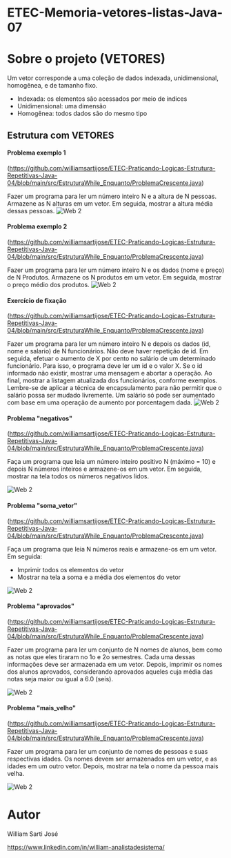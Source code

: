 # ETEC-Memoria-vetores-listas-Java-07

# Sobre o projeto (VETORES)

Um vetor corresponde a uma coleção de dados
indexada, unidimensional, homogênea, e de
tamanho fixo.
- Indexada: os elementos são acessados por
meio de índices
- Unidimensional: uma dimensão
- Homogênea: todos dados são do mesmo tipo

## Estrutura  com VETORES
#### Problema exemplo 1
(https://github.com/williamsartijose/ETEC-Praticando-Logicas-Estrutura-Repetitivas-Java-04/blob/main/src/EstruturaWhile_Enquanto/ProblemaCrescente.java)

Fazer um programa para ler um número inteiro N e a altura de N
pessoas. Armazene as N alturas em um vetor. Em seguida, mostrar a
altura média dessas pessoas.
![Web 2](https://github.com/williamsartijose/ETEC-Memoria-vetores-listas-Java-07/blob/main/1.png)

#### Problema exemplo 2
(https://github.com/williamsartijose/ETEC-Praticando-Logicas-Estrutura-Repetitivas-Java-04/blob/main/src/EstruturaWhile_Enquanto/ProblemaCrescente.java)

Fazer um programa para ler um número inteiro N e os dados (nome e
preço) de N Produtos. Armazene os N produtos em um vetor. Em
seguida, mostrar o preço médio dos produtos.
![Web 2](https://github.com/williamsartijose/ETEC-Memoria-vetores-listas-Java-07/blob/main/2.png)

#### Exercício de fixação
(https://github.com/williamsartijose/ETEC-Praticando-Logicas-Estrutura-Repetitivas-Java-04/blob/main/src/EstruturaWhile_Enquanto/ProblemaCrescente.java)

Fazer um programa para ler um número inteiro N e depois os dados (id, nome e salario) de
N funcionários. Não deve haver repetição de id.
Em seguida, efetuar o aumento de X por cento no salário de um determinado funcionário.
Para isso, o programa deve ler um id e o valor X. Se o id informado não existir, mostrar uma
mensagem e abortar a operação. Ao final, mostrar a listagem atualizada dos funcionários,
conforme exemplos.
Lembre-se de aplicar a técnica de encapsulamento para não permitir que o salário possa
ser mudado livremente. Um salário só pode ser aumentado com base em uma operação de
aumento por porcentagem dada.
![Web 2](https://github.com/williamsartijose/ETEC-Memoria-vetores-listas-Java-07/blob/main/3.png)



#### Problema "negativos"
(https://github.com/williamsartijose/ETEC-Praticando-Logicas-Estrutura-Repetitivas-Java-04/blob/main/src/EstruturaWhile_Enquanto/ProblemaCrescente.java)

Faça um programa que leia um número inteiro positivo N (máximo = 10) e depois N números inteiros
e armazene-os em um vetor. Em seguida, mostrar na tela todos os números negativos lidos.

![Web 2](https://github.com/williamsartijose/ETEC-Memoria-vetores-listas-Java-07/blob/main/11.png)

#### Problema "soma_vetor"
(https://github.com/williamsartijose/ETEC-Praticando-Logicas-Estrutura-Repetitivas-Java-04/blob/main/src/EstruturaWhile_Enquanto/ProblemaCrescente.java)

Faça um programa que leia N números reais e armazene-os em um vetor. Em seguida:
- Imprimir todos os elementos do vetor
- Mostrar na tela a soma e a média dos elementos do vetor

![Web 2](https://github.com/williamsartijose/ETEC-Memoria-vetores-listas-Java-07/blob/main/12.png)


#### Problema "aprovados"
(https://github.com/williamsartijose/ETEC-Praticando-Logicas-Estrutura-Repetitivas-Java-04/blob/main/src/EstruturaWhile_Enquanto/ProblemaCrescente.java)

Fazer um programa para ler um conjunto de N nomes de alunos, bem como as notas que eles tiraram
no 1o e 2o semestres. Cada uma dessas informações deve ser armazenada em um vetor. Depois, imprimir
os nomes dos alunos aprovados, considerando aprovados aqueles cuja média das notas seja maior ou
igual a 6.0 (seis).

![Web 2](https://github.com/williamsartijose/ETEC-Memoria-vetores-listas-Java-07/blob/main/13.png)

#### Problema "mais_velho"
(https://github.com/williamsartijose/ETEC-Praticando-Logicas-Estrutura-Repetitivas-Java-04/blob/main/src/EstruturaWhile_Enquanto/ProblemaCrescente.java)

Fazer um programa para ler um conjunto de nomes de pessoas e suas respectivas idades. Os nomes
devem ser armazenados em um vetor, e as idades em um outro vetor. Depois, mostrar na tela o nome
da pessoa mais velha.

![Web 2](https://github.com/williamsartijose/ETEC-Memoria-vetores-listas-Java-07/blob/main/14.png)

# Autor

William Sarti José

https://www.linkedin.com/in/william-analistadesistema/

